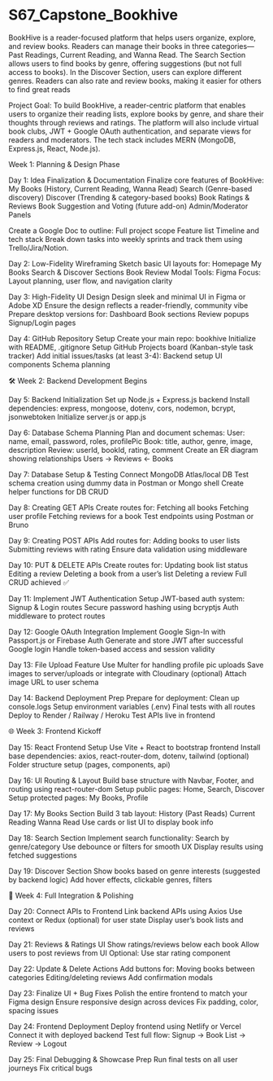 # S67_Capstone_Bookhive

BookHive is a reader-focused platform that helps users organize, explore, and review books.  Readers can manage their books in three categories—Past Readings, Current Reading, and Wanna Read. The Search Section allows users to find books by genre, offering suggestions (but not full access to books). In the Discover Section, users can explore different genres. Readers can also rate and review books, making it easier for others to find great reads

Project Goal:
To build BookHive, a reader-centric platform that enables users to organize their reading lists, explore books by genre, and share their thoughts through reviews and ratings. The platform will also include virtual book clubs, JWT + Google OAuth authentication, and separate views for readers and moderators. The tech stack includes MERN (MongoDB, Express.js, React, Node.js).

Week 1: Planning & Design Phase

Day 1: Idea Finalization & Documentation
Finalize core features of BookHive:
My Books (History, Current Reading, Wanna Read)
Search (Genre-based discovery)
Discover (Trending & category-based books)
Book Ratings & Reviews
Book Suggestion and Voting (future add-on)
Admin/Moderator Panels

Create a Google Doc to outline:
Full project scope
Feature list
Timeline and tech stack
Break down tasks into weekly sprints and track them using Trello/Jira/Notion.



Day 2: Low-Fidelity Wireframing
Sketch basic UI layouts for:
Homepage
My Books
Search & Discover Sections
Book Review Modal
Tools: Figma 
Focus: Layout planning, user flow, and navigation clarity



Day 3: High-Fidelity UI Design
Design sleek and minimal UI in Figma or Adobe XD
Ensure the design reflects a reader-friendly, community vibe
Prepare desktop versions for:
Dashboard
Book sections
Review popups
Signup/Login pages

Day 4: GitHub Repository Setup
Create your main repo: bookhive
Initialize with README, .gitignore
Setup GitHub Projects board (Kanban-style task tracker)
Add initial issues/tasks (at least 3-4):
Backend setup
UI components
Schema planning



🛠️ Week 2: Backend Development Begins

Day 5: Backend Initialization
Set up Node.js + Express.js backend
Install dependencies:
express, mongoose, dotenv, cors, nodemon, bcrypt, jsonwebtoken
Initialize server.js or app.js

Day 6: Database Schema Planning
Plan and document schemas:
User: name, email, password, roles, profilePic
Book: title, author, genre, image, description
Review: userId, bookId, rating, comment
Create an ER diagram showing relationships
Users → Reviews ← Books

Day 7: Database Setup & Testing
Connect MongoDB Atlas/local DB
Test schema creation using dummy data in Postman or Mongo shell
Create helper functions for DB CRUD


Day 8: Creating GET APIs
Create routes for:
Fetching all books
Fetching user profile
Fetching reviews for a book
Test endpoints using Postman or Bruno


Day 9: Creating POST APIs
Add routes for:
Adding books to user lists
Submitting reviews with rating
Ensure data validation using middleware

Day 10: PUT & DELETE APIs
Create routes for:
Updating book list status
Editing a review
Deleting a book from a user’s list
Deleting a review
Full CRUD achieved ✅


Day 11: Implement JWT Authentication
Setup JWT-based auth system:
Signup & Login routes
Secure password hashing using bcryptjs
Auth middleware to protect routes


Day 12: Google OAuth Integration
Implement Google Sign-In with Passport.js or Firebase Auth
Generate and store JWT after successful Google login
Handle token-based access and session validity



Day 13: File Upload Feature
Use Multer for handling profile pic uploads
Save images to server/uploads or integrate with Cloudinary (optional)
Attach image URL to user schema


Day 14: Backend Deployment Prep
Prepare for deployment:
Clean up console.logs
Setup environment variables (.env)
Final tests with all routes
Deploy to Render / Railway / Heroku
Test APIs live in frontend


🌐 Week 3: Frontend Kickoff

Day 15: React Frontend Setup
Use Vite + React to bootstrap frontend
Install base dependencies:
axios, react-router-dom, dotenv, tailwind (optional)
Folder structure setup (pages, components, api)


Day 16: UI Routing & Layout
Build base structure with Navbar, Footer, and routing using react-router-dom
Setup public pages: Home, Search, Discover
Setup protected pages: My Books, Profile


Day 17: My Books Section
Build 3 tab layout:
History (Past Reads)
Current Reading
Wanna Read
Use cards or list UI to display book info


Day 18: Search Section
Implement search functionality:
Search by genre/category
Use debounce or filters for smooth UX
Display results using fetched suggestions


Day 19: Discover Section
Show books based on genre interests (suggested by backend logic)
Add hover effects, clickable genres, filters


🔗 Week 4: Full Integration & Polishing

Day 20: Connect APIs to Frontend
Link backend APIs using Axios
Use context or Redux (optional) for user state
Display user’s book lists and reviews


Day 21: Reviews & Ratings UI
Show ratings/reviews below each book
Allow users to post reviews from UI
Optional: Use star rating component



Day 22: Update & Delete Actions
Add buttons for:
Moving books between categories
Editing/deleting reviews
Add confirmation modals

Day 23: Finalize UI + Bug Fixes
Polish the entire frontend to match your Figma design
Ensure responsive design across devices
Fix padding, color, spacing issues


Day 24: Frontend Deployment
Deploy frontend using Netlify or Vercel
Connect it with deployed backend
Test full flow: Signup → Book List → Review → Logout


Day 25: Final Debugging & Showcase Prep
Run final tests on all user journeys
Fix critical bugs




